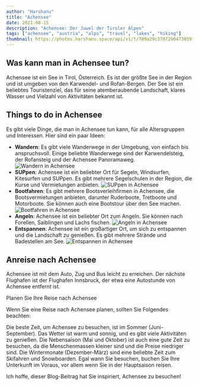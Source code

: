 ```yaml
---
author: "Harshanu"
title: "Achensee"
date: 2021-08-15
description: "Achensee: Der Juwel der Tiroler Alpen"
tags: ["achensee", "austria", "alps", "travel", "lakes", "hiking"]
thumbnail: https://photos.harshanu.space/api/v1/t/789a29c3707290473859fb626e15c142aaa9b8f4/eb67a984/fit_2048
---
```


## Was kann man in Achensee tun?
Achensee ist ein See in Tirol, Österreich. Es ist der größte See in der Region und ist umgeben von den Karwendel- und Rofan-Bergen. Der See ist ein beliebtes Touristenziel, das für seine atemberaubende Landschaft, klares Wasser und Vielzahl von Aktivitäten bekannt ist.

## Things to do in Achensee

Es gibt viele Dinge, die man in Achensee tun kann, für alle Altersgruppen und Interessen. Hier sind ein paar Ideen:

* **Wandern**: Es gibt viele Wanderwege in der Umgebung, von einfach bis anspruchsvoll. Einige beliebte Wanderwege sind der Karwendelsteig, der Rofansteig und der Achensee Panoramaweg.
![Wandern in Achensee](https://lh3.googleusercontent.com/bip/APOwr83aDMQix9j4E7ao-klkA44j21r9ezNFMpnQv0v4q1OLJnnMa9HFIyVqON8k9vD_icWMaqahNvDE51Plj2dl4Ke1hEAGWD1cmaOcrgZHJl5T6nV-50Odf2BKPY9kWSBNg9ZCdWF7pELFx_b3z6O-ZBGyDVlfHA=w250-h200-p)
* **SUPpen**: Achensee ist ein beliebter Ort für Segeln, Windsurfen, Kitesurfen und SUPpen. Es gibt mehrere Segelschulen in der Region, die Kurse und Vermietungen anbieten.
![SUPpen in Achensee](https://photos.harshanu.space/api/v1/t/9a131029b8e7401f037d2eea1f40964bf8638de0/eb67a984/fit_2048)
* **Bootfahren**: Es gibt mehrere Bootsverleihfirmen in Achensee, die Bootsvermietungen anbieten, darunter Ruderboote, Tretboote und Motorboote. Sie können auch eine Bootstour über den See machen.
![Bootfahren in Achensee](https://lh3.googleusercontent.com/bip/APOwr82vrl5zjE37KQkZYcof9u4BJ4xi6a5vmcr2NXpkYFBCUckjXljMiMyDtRzOMVYGO-XiEd4sBdlj-h6JnXDa8fPJv4V_Ed-lfSSmBel6zGd_8iUOAW6NEkjXtQEUkzfnZ6Og-rpfYjtsqC8VQwo=w250-h200-p)
* **Angeln**: Achensee ist ein beliebter Ort zum Angeln. Sie können nach Forellen, Saiblingen und Lachs fischen.
![Angeln in Achensee](https://lh3.googleusercontent.com/bip/APOwr81igBklmkOJhjLjcqBrEKjnYRY6qgiWt0YE-ZW9tiBxxifRntVDMGObw874BnSlhWk0GcX3U43UARPQa95PR2Mv6zfiXYhzPOKmA9ChsDgFM9Tiu9CcQM1Yd9U28y8LLhTBUnwDvTxuold8tgUE7ssn=w250-h200-p)
* **Entspannen**: Achensee ist ein großartiger Ort, um sich zu entspannen und die Landschaft zu genießen. Es gibt mehrere Strände und Badestellen am See.
![Entspannen in Achensee](https://photos.harshanu.space/api/v1/t/ad8b6273de9bd094194ddc4b4d7ea620491ebb85/eb67a984/fit_2048)

## Anreise nach Achensee

Achensee ist mit dem Auto, Zug und Bus leicht zu erreichen. Der nächste Flughafen ist der Flughafen Innsbruck, der etwa eine Autostunde von Achensee entfernt ist.

Planen Sie Ihre Reise nach Achensee

Wenn Sie eine Reise nach Achensee planen, sollten Sie Folgendes beachten:

Die beste Zeit, um Achensee zu besuchen, ist im Sommer (Juni-September). Das Wetter ist warm und sonnig, und es gibt viele Aktivitäten zu genießen.
Die Nebensaison (Mai und Oktober) ist auch eine gute Zeit zu besuchen, da die Menschenmassen kleiner sind und die Preise niedriger sind.
Die Wintermonate (Dezember-März) sind eine beliebte Zeit zum Skifahren und Snowboarden.
Egal wann Sie besuchen, buchen Sie Ihre Unterkunft im Voraus, vor allem wenn Sie in der Hauptsaison reisen.


Ich hoffe, dieser Blog-Beitrag hat Sie inspiriert, Achensee zu besuchen!
